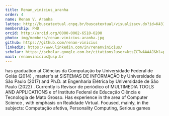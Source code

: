 ```yaml
---
title: Renan_vinicius_aranha
order: 4
name: Renan V. Aranha
lattes: http://buscatextual.cnpq.br/buscatextual/visualizacv.do?id=K4319201P4
membership: PHD
orcid: http://orcid.org/0000-0002-6510-0200
photo: img/members/renan-vinicius-aranha.jpg
github: https://github.com/renan-vinicius
linkedin: https://www.linkedin.com/in/renanvinicius/
scholar: https://scholar.google.com.br/citations?user=ktsZCTwAAAAJ&hl=pt-BR
mail: renanvinicius@usp.br
---
```


has graduation at Ciências da Computação by Universidade Federal de Goiás (2014) , master's at SISTEMAS DE INFORMAÇÃO by Universidade de São Paulo (2017) and Ph.D. at Engenharia Elétrica by Universidade de São Paulo (2022) . Currently is Revisor de periódico of MULTIMEDIA TOOLS AND APPLICATIONS e of Instituto Federal de Educação Ciência e Tecnologia de Mato Grosso. Has experience in the area of Computer Science , with emphasis on Realidade Virtual. Focused, mainly, in the subjects: Computação afetiva, Personality Computing, Serious games
